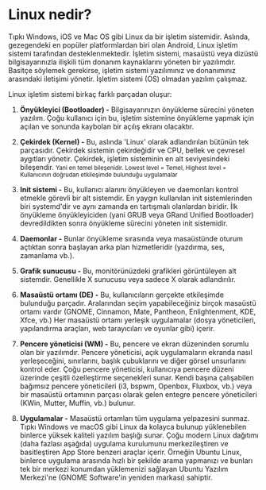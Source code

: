 # Linux nedir?

Tıpkı Windows, iOS ve Mac OS gibi Linux da bir işletim sistemidir. Aslında, gezegendeki en popüler platformlardan biri olan Android, Linux işletim sistemi tarafından desteklenmektedir. İşletim sistemi, masaüstü veya dizüstü bilgisayarınızla ilişkili tüm donanım kaynaklarını yöneten bir yazılımdır. Basitçe söylemek gerekirse, işletim sistemi yazılımınız ve donanımınız arasındaki iletişimi yönetir. İşletim sistemi (OS) olmadan yazılım çalışmaz.

Linux işletim sistemi birkaç farklı parçadan oluşur:

1. **Önyükleyici (Bootloader) -** Bilgisayarınızın önyükleme sürecini yöneten yazılım. Çoğu kullanıcı için bu, işletim sistemine önyükleme yapmak için açılan ve sonunda kaybolan bir açılış ekranı olacaktır.

2. **Çekirdek (Kernel) -** Bu, aslında 'Linux' olarak adlandırılan bütünün tek parçasıdır. Çekirdek sistemin çekirdeğidir ve CPU, bellek ve çevresel aygıtları yönetir. Çekirdek, işletim sisteminin en alt seviyesindeki bileşendir.
   <small>Yani en temel bileşenidir. Lowest level = Temel, Highest level = Kullanıcının doğrudan etkileşimde bulunduğu uygulamalar</small>

3. **Init sistemi -** Bu, kullanıcı alanını önyükleyen ve daemonları kontrol etmekle görevli bir alt sistemdir. En yaygın kullanılan init sistemlerinden biri systemd'dir ve aynı zamanda en tartışmalı olanlardan biridir. İlk önyükleme önyükleyiciden (yani GRUB veya GRand Unified Bootloader) devredildikten sonra önyükleme sürecini yöneten init sistemidir.

4. **Daemonlar -** Bunlar önyükleme sırasında veya masaüstünde oturum açtıktan sonra başlayan arka plan hizmetleridir (yazdırma, ses, zamanlama vb.).

5. **Grafik sunucusu -** Bu, monitörünüzdeki grafikleri görüntüleyen alt sistemdir. Genellikle X sunucusu veya sadece X olarak adlandırılır.

6. **Masaüstü ortamı (DE) -** Bu, kullanıcıların gerçekte etkileşimde bulunduğu parçadır. Aralarından seçim yapabileceğiniz birçok masaüstü ortamı vardır (GNOME, Cinnamon, Mate, Pantheon, Enlightenment, KDE, Xfce, vb.) Her masaüstü ortamı yerleşik uygulamalar (dosya yöneticileri, yapılandırma araçları, web tarayıcıları ve oyunlar gibi) içerir.

7. **Pencere yöneticisi (WM) -** Bu, pencere ve ekran düzeninden sorumlu olan bir yazılımdır. Pencere yöneticisi, açık uygulamaların ekranda nasıl yerleşeceğini, sınırlarını, başlık çubuklarını ve diğer görsel unsurlarını kontrol eder. Çoğu pencere yöneticisi, kullanıcıya pencere düzeni üzerinde çeşitli özelleştirme seçenekleri sunar. Kendi başına çalışabilen bağımsız pencere yöneticileri (i3, bspwm, Openbox, Fluxbox, vb.) veya bir masaüstü ortamının parçası olarak gelen entegre pencere yöneticileri (KWin, Mutter, Muffin, vb.) bulunur.

8. **Uygulamalar -** Masaüstü ortamları tüm uygulama yelpazesini sunmaz. Tıpkı Windows ve macOS gibi Linux da kolayca bulunup yüklenebilen binlerce yüksek kaliteli yazılım başlığı sunar. Çoğu modern Linux dağıtımı (daha fazlası aşağıda) uygulama kurulumunu merkezileştiren ve basitleştiren App Store benzeri araçlar içerir. Örneğin Ubuntu Linux, binlerce uygulama arasında hızlı bir şekilde arama yapmanızı ve bunları tek bir merkezi konumdan yüklemenizi sağlayan Ubuntu Yazılım Merkezi'ne (GNOME Software'in yeniden markası) sahiptir.
